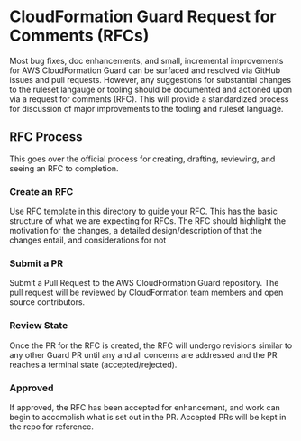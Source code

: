 # CloudFormation Guard Request for Comments (RFCs)

Most bug fixes, doc enhancements, and small, incremental improvements for AWS CloudFormation Guard can be surfaced and resolved via GitHub issues and pull requests. However, any suggestions for substantial changes to the ruleset langauge or tooling should be documented and actioned upon via a request for comments (RFC). This will provide a standardized process for discussion of major improvements to the tooling and ruleset language.

## RFC Process
This goes over the official process for creating, drafting, reviewing, and seeing an RFC to completion.

### Create an RFC
Use RFC template in this directory to guide your RFC. This has the basic structure of what we are expecting for RFCs. The RFC should highlight the motivation for the changes, a detailed design/description of that the changes entail, and considerations for not 

### Submit a PR
Submit a Pull Request to the AWS CloudFormation Guard repository. The pull request will be reviewed by CloudFormation team members and open source contributors.

### Review State
Once the PR for the RFC is created, the RFC will undergo revisions similar to any other Guard PR until any and all concerns are addressed and the PR reaches a terminal state (accepted/rejected). 

### Approved
If approved, the RFC has been accepted for enhancement, and work can begin to accomplish what is set out in the PR. Accepted PRs will be kept in the repo for reference.

